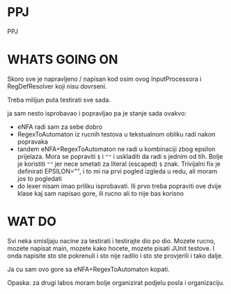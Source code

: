 PPJ
===

PPJ

# WHATS GOING ON
Skoro sve je napravljeno / napisan kod osim ovog InputProcessora i RegDefResolver koji nisu dovrseni.

Treba milijun puta testirati sve sada.

ja sam nesto isprobavao i popravljao pa je stanje sada ovakvo:
- eNFA radi sam za sebe dobro
- RegexToAutomaton iz rucnih testova u tekstualnom obliku radi nakon popravaka
- tandem eNFA+RegexToAutomaton ne radi u kombinaciji zbog epsilon prijelaza. Mora se popraviti `$` i `""` i uskladiti da radi s jednim od tih.
Bolje je koristiti `""` jer nece smetati za literal (escaped) `$` znak. Trivijalni fix je definirati EPSILON="", i to mi na prvi pogled izgleda u redu, ali moram 
jos to pogledati
- do lexer nisam imao priliku isprobavati. Ili prvo treba popraviti ove dvije klase kaj sam napisao gore, ili rucno ali to nije bas korisno

# WAT DO
Svi neka smisljaju nacine za testirati i testirajte dio po dio. Mozete rucno, mozete napisat main, mozete kako hocete, mozete pisati JUnit testove.
I onda napisite sto ste pokrenuli i sto nije radilo i sto ste provjerili i tako dalje.

Ja cu sam ovo gore sa eNFA+RegexToAutomaton kopati.





Opaska: za drugi labos moram bolje organizirat podjelu posla i organizaciju.
